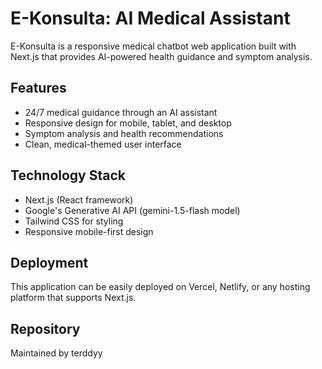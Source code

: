 # E-Konsulta: AI Medical Assistant

E-Konsulta is a responsive medical chatbot web application built with Next.js that provides AI-powered health guidance and symptom analysis.

## Features
- 24/7 medical guidance through an AI assistant
- Responsive design for mobile, tablet, and desktop
- Symptom analysis and health recommendations
- Clean, medical-themed user interface

## Technology Stack
- Next.js (React framework)
- Google's Generative AI API (gemini-1.5-flash model)
- Tailwind CSS for styling
- Responsive mobile-first design

## Deployment
This application can be easily deployed on Vercel, Netlify, or any hosting platform that supports Next.js.

## Repository
Maintained by terddyy 